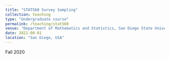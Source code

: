 ```yaml
---
title: "STAT560 Survey Sampling"
collection: teaching
type: "Undergraduate course"
permalink: /teaching/stat560
venue: "Department of Mathematics and Statistics, San Diego State University"
date: 2022-08-01
location: "San Diego, USA"
---
```


Fall 2020
